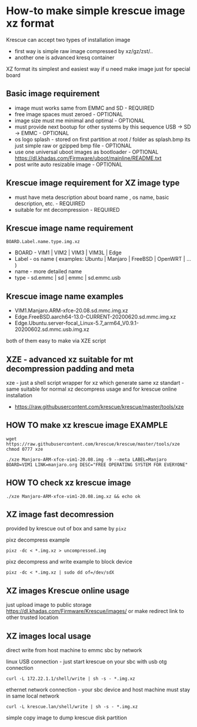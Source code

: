 # How-to make simple krescue image xz format

Krescue can accept two types of installation image

+ first way is simple raw image compressed by xz/gz/zst/..
+ another one is advanced kresq container

XZ format its simplest and easiest way if u need make image just for special board

## Basic image requirement

+ image must works same from EMMC and SD        - REQUIRED
+ free image spaces must zeroed	                - OPTIONAL
+ image size must me minimal and optimal        - OPTIONAL
+ must provide next bootup for other systems by
  this sequence USB -> SD -> EMMC               - OPTIONAL
+ os logo splash - stored on first partition 
  at root / folder as splash.bmp
  its just simple raw or gzipped bmp file       - OPTIONAL
+ use one universal uboot images as bootloader  - OPTIONAL
  https://dl.khadas.com/Firmware/uboot/mainline/README.txt
+ post write auto resizable image               - OPTIONAL

## Krescue image requirement for XZ image type

+ must have meta description	about
  board name , os name, basic description, etc. - REQUIRED
+ suitable for mt decompression                 - REQUIRED

## Krescue image name requirement

    BOARD.Label.name.type.img.xz

+ BOARD - VIM1 | VIM2 | VIM3 | VIM3L | Edge
+ Label - os name ( examples: Ubuntu | Manjaro | FreeBSD | OpenWRT | ... )
+ name  - more detailed name
+ type  - sd.emmc | sd | emmc | sd.emmc.usb

## Krescue image name examples

+ VIM1.Manjaro.ARM-xfce-20.08.sd.mmc.img.xz
+ Edge.FreeBSD.aarch64-13.0-CURRENT-20200620.sd.mmc.img.xz
+ Edge.Ubuntu.server-focal_Linux-5.7_arm64_V0.9.1-20200602.sd.mmc.usb.img.xz

both of them easy to make via XZE script

## XZE - advanced xz suitable for mt decompression padding and meta

xze - just a shell script wrapper for xz which generate same
xz standart - same suitable for normal xz decompress usage
and for krescue online installation

+ https://raw.githubusercontent.com/krescue/krescue/master/tools/xze

## HOW TO make xz krescue image EXAMPLE

```
wget https://raw.githubusercontent.com/krescue/krescue/master/tools/xze
chmod 0777 xze

./xze Manjaro-ARM-xfce-vim1-20.08.img -9 --meta LABEL=Manjaro BOARD=VIM1 LINK=manjaro.org DESC="FREE OPERATING SYSTEM FOR EVERYONE"

```
## HOW TO check xz krescue image


```
./xze Manjaro-ARM-xfce-vim1-20.08.img.xz && echo ok

```
## XZ image fast decomression

provided by krescue out of box and same by `pixz`

pixz decompress example

```
pixz -dc < *.img.xz > uncompressed.img
```

pixz decompress and write example to block device

```
pixz -dc < *.img.xz | sudo dd of=/dev/sdX
```

## XZ images Krescue online usage

just upload image to public storage https://dl.khadas.com/Firmware/Krescue/images/
or make redirect link to other trusted location

## XZ images local usage 

direct write from host machine to emmc sbc by network

linux USB connection - just start krescue on your sbc with usb otg connection

```
curl -L 172.22.1.1/shell/write | sh -s - *.img.xz
```

ethernet network connection - your sbc device and host machine must stay in same local network

```
curl -L krescue.lan/shell/write | sh -s - *.img.xz
```

simple copy image to dump krescue disk partition
